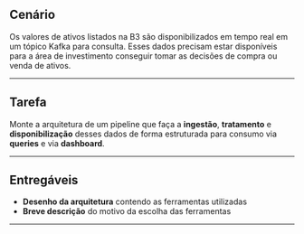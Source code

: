 ## Cenário

Os valores de ativos listados na B3 são disponibilizados em tempo real em um tópico Kafka para consulta. Esses dados precisam estar disponíveis para a área de investimento conseguir tomar as decisões de compra ou venda de ativos.

---

## Tarefa

Monte a arquitetura de um pipeline que faça a **ingestão**, **tratamento** e **disponibilização** desses dados de forma estruturada para consumo via **queries** e via **dashboard**.

---

## Entregáveis

- **Desenho da arquitetura** contendo as ferramentas utilizadas  
- **Breve descrição** do motivo da escolha das ferramentas

---